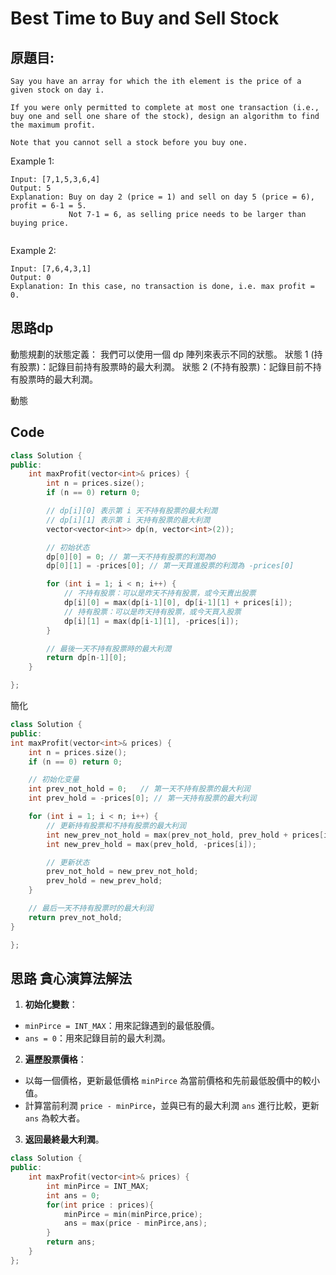 # Best Time to Buy and Sell Stock


## 原題目:
```
Say you have an array for which the ith element is the price of a given stock on day i.

If you were only permitted to complete at most one transaction (i.e., buy one and sell one share of the stock), design an algorithm to find the maximum profit.

Note that you cannot sell a stock before you buy one.
```
Example 1:
```
Input: [7,1,5,3,6,4]
Output: 5
Explanation: Buy on day 2 (price = 1) and sell on day 5 (price = 6), profit = 6-1 = 5.
             Not 7-1 = 6, as selling price needs to be larger than buying price.
             
```

Example 2:
```
Input: [7,6,4,3,1]
Output: 0
Explanation: In this case, no transaction is done, i.e. max profit = 0.
```


## 思路dp

動態規劃的狀態定義：
我們可以使用一個 dp 陣列來表示不同的狀態。
	狀態 1 (持有股票)：記錄目前持有股票時的最大利潤。
	狀態 2 (不持有股票)：記錄目前不持有股票時的最大利潤。

動態


## Code



``` c++
class Solution {
public:
	int maxProfit(vector<int>& prices) {
		int n = prices.size();
		if (n == 0) return 0;

		// dp[i][0] 表示第 i 天不持有股票的最大利潤
		// dp[i][1] 表示第 i 天持有股票的最大利潤
		vector<vector<int>> dp(n, vector<int>(2));

		// 初始状态
		dp[0][0] = 0; // 第一天不持有股票的利潤為0
		dp[0][1] = -prices[0]; // 第一天買進股票的利潤為 -prices[0]

		for (int i = 1; i < n; i++) {
			// 不持有股票：可以是昨天不持有股票，或今天賣出股票
			dp[i][0] = max(dp[i-1][0], dp[i-1][1] + prices[i]);
			// 持有股票：可以是昨天持有股票，或今天買入股票
			dp[i][1] = max(dp[i-1][1], -prices[i]);
		}

		// 最後一天不持有股票時的最大利潤
		return dp[n-1][0];
	}

};


``` 
簡化
``` c++
class Solution {
public:
int maxProfit(vector<int>& prices) {
    int n = prices.size();
    if (n == 0) return 0;

    // 初始化变量
    int prev_not_hold = 0;   // 第一天不持有股票的最大利润
    int prev_hold = -prices[0]; // 第一天持有股票的最大利润

    for (int i = 1; i < n; i++) {
        // 更新持有股票和不持有股票的最大利润
        int new_prev_not_hold = max(prev_not_hold, prev_hold + prices[i]);
        int new_prev_hold = max(prev_hold, -prices[i]);

        // 更新状态
        prev_not_hold = new_prev_not_hold;
        prev_hold = new_prev_hold;
    }

    // 最后一天不持有股票时的最大利润
    return prev_not_hold;
}

};


```





## 思路 貪心演算法解法

1. **初始化變數**：
 - `minPirce = INT_MAX`：用來記錄遇到的最低股價。
 - `ans = 0`：用來記錄目前的最大利潤。

2. **遍歷股票價格**：
 - 以每一個價格，更新最低價格 `minPirce` 為當前價格和先前最低股價中的較小值。
 - 計算當前利潤 `price - minPirce`，並與已有的最大利潤 `ans` 進行比較，更新 `ans` 為較大者。

3. **返回最終最大利潤**。
 
``` c++       
class Solution {
public:
    int maxProfit(vector<int>& prices) {
        int minPirce = INT_MAX;
        int ans = 0;
        for(int price : prices){
            minPirce = min(minPirce,price);         
            ans = max(price - minPirce,ans);
        }        
        return ans;
    }
};

```  
















